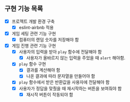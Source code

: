 ## 구현 기능 목록
- [x] 프로젝트 개발 환경 구축
  - [x] eslint-airbnb 적용
- [x] 게임 세팅 관련 기능 구현
  - [x] 컴퓨터의 랜덤 숫자를 저장해야 함
- [x] 게임 진행 관련 기능 구현
  - [x] 사용자의 입력을 받아 `play` 함수에 전달해야 함
    - [x] 사용자가 올바르지 않는 입력을 주었을 때 `alert` 해야함.
  - [x] `play` 함수 구현
    - [x] 결과를 계산해야 함
    - [x] 나온 결과에 따라 문자열을 만들어야 함
  - [x] `play` 함수에서 받은 반환값을 사용자에 전달해야 함
  - [x] 사용자가 정답을 맞췄을 때 재시작하는 버튼을 보여줘야 함
    - [x] 재시작 버튼이 작동되야 함
